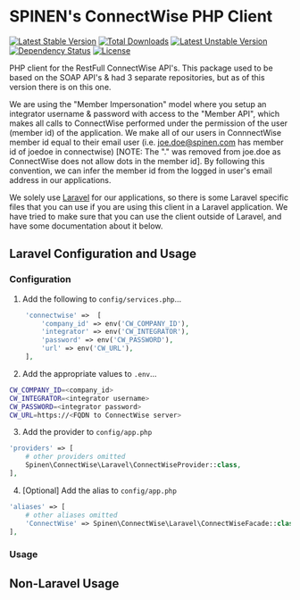 # SPINEN's ConnectWise PHP Client

[![Latest Stable Version](https://poser.pugx.org/spinen/connectwise-php-client/v/stable)](https://packagist.org/packages/spinen/connectwise-php-client)
[![Total Downloads](https://poser.pugx.org/spinen/connectwise-php-client/downloads)](https://packagist.org/packages/spinen/connectwise-php-client)
[![Latest Unstable Version](https://poser.pugx.org/spinen/connectwise-php-client/v/unstable)](https://packagist.org/packages/spinen/connectwise-php-client)
[![Dependency Status](https://www.versioneye.com/php/spinen:connectwise-php-client/0.1.1/badge.svg)](https://www.versioneye.com/php/spinen:connectwise-php-client/0.1.1)
[![License](https://poser.pugx.org/spinen/connectwise-php-client/license)](https://packagist.org/packages/spinen/connectwise-php-client)

PHP client for the RestFull ConnectWise API's.  This package used to be based on the SOAP API's & had 3 separate 
repositories, but as of this version there is on this one.

We are using the "Member Impersonation" model where you setup an integrator username & password with access to the 
"Member API", which makes all calls to ConnectWise performed under the permission of the user (member id) of the 
application.  We make all of our users in ConnnectWise member id equal to their email user (i.e. joe.doe@spinen.com has
member id of joedoe in connectwise) [NOTE: The "." was removed from joe.doe as ConnectWise does not allow dots in the
member id].  By following this convention, we can infer the member id from the logged in user's email address in our
applications.

We solely use [Laravel](http://www.laravel.com) for our applications, so there is some Laravel specific files that you 
can use if you are using this client in a Laravel application.  We have tried to make sure that you can use the client
outside of Laravel, and have some documentation about it below.

## Laravel Configuration and Usage

### Configuration

1. Add the following to ```config/services.php```...

```php
    'connectwise' =>  [
        'company_id' => env('CW_COMPANY_ID'),
        'integrator' => env('CW_INTEGRATOR'),
        'password' => env('CW_PASSWORD'),
        'url' => env('CW_URL'),
    ],
```

2. Add the appropriate values to ```.env```...

```bash
CW_COMPANY_ID=<company_id>
CW_INTEGRATOR=<integrator username>
CW_PASSWORD=<integrator password>
CW_URL=https://<FQDN to ConnectWise server>
```

3. Add the provider to ```config/app.php```

```php
'providers' => [
    # other providers omitted
    Spinen\ConnectWise\Laravel\ConnectWiseProvider::class,
],
```

4. [Optional] Add the alias to ```config/app.php```

```php
'aliases' => [
    # other aliases omitted
    'ConnectWise' => Spinen\ConnectWise\Laravel\ConnectWiseFacade::class,
],
```

### Usage

## Non-Laravel Usage
